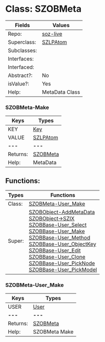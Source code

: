 
# Class:	SZOBMeta

| Fields | Values |
| --------- | --------- |
| Repo: | [soz-live](/repos/soz-live.html) |
| Superclass: | [SZLPAtom](SZLPAtom.html) |
| Subclasses: |  |
| Interfaces: |  |
| Interfaced: |  |
| Abstract?: | No |
| isValue?: | Yes |
| Help: | MetaData Class |

### SZOBMeta-Make

| Keys | Types |
| --------- | --------- |
| KEY | [Key](Key.html) |
| VALUE | [SZLPAtom](SZLPAtom.html) |
| **---** | **---** |
| Returns: | [SZOBMeta](SZOBMeta.html) |
| Help: | MetaData |


## Functions:

| Types | Functions |
| --------- | --------- |
| Class: | [SZOBMeta-User_Make](#SZOBMeta-User_Make) |
| Super: | [SZOBObject-AddMetaData](SZOBObject.html) <br> [SZOBObject->SZIX](SZOBObject.html) <br> [SZOBBase-User_Select](SZOBBase.html) <br> [SZOBBase-User_Make](SZOBBase.html) <br> [SZOBBase-User_Method](SZOBBase.html) <br> [SZOBBase-User_ObjectKey](SZOBBase.html) <br> [SZOBBase-User_Edit](SZOBBase.html) <br> [SZOBBase-User_Clone](SZOBBase.html) <br> [SZOBBase-User_PickNode](SZOBBase.html) <br> [SZOBBase-User_PickModel](SZOBBase.html) |


### SZOBMeta-User_Make

| Keys | Types |
| --------- | --------- |
| USER | [User](User.html) |
| **---** | **---** |
| Returns: | [SZOBMeta](SZOBMeta.html) |
| Help: | SZOBMeta Make |

